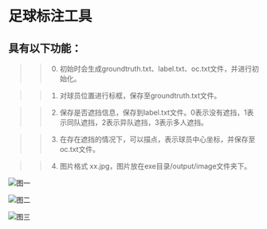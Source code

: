 # 足球标注工具

## 具有以下功能：
>> 0. 初始时会生成groundtruth.txt、label.txt、oc.txt文件，并进行初始化。

>> 1. 对球员位置进行标框，保存至groundtruth.txt文件。

>> 2. 保存是否遮挡信息，保存到label.txt文件。0表示没有遮挡，1表示同队遮挡，2表示异队遮挡，3表示多人遮挡。

>> 3. 在存在遮挡的情况下，可以描点，表示球员中心坐标，并保存至oc.txt文件。

>> 4. 图片格式 xx.jpg，图片放在exe目录/output/image文件夹下。

![图一](https://github.com/834810071/footballer-label-tool/blob/master/TFLabelTool/readme/0.png)

![图二](https://github.com/834810071/footballer-label-tool/blob/master/TFLabelTool/readme/1.png)

![图三](https://github.com/834810071/footballer-label-tool/blob/master/TFLabelTool/readme/2.png)
